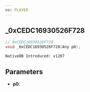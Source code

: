 ```yaml
---
ns: PLAYER
---
```

## _0xCEDC16930526F728

```c
// 0xCEDC16930526F728
void _0xCEDC16930526F728(Any p0);
```

```
NativeDB Introduced: v1207
```

## Parameters
* **p0**:
